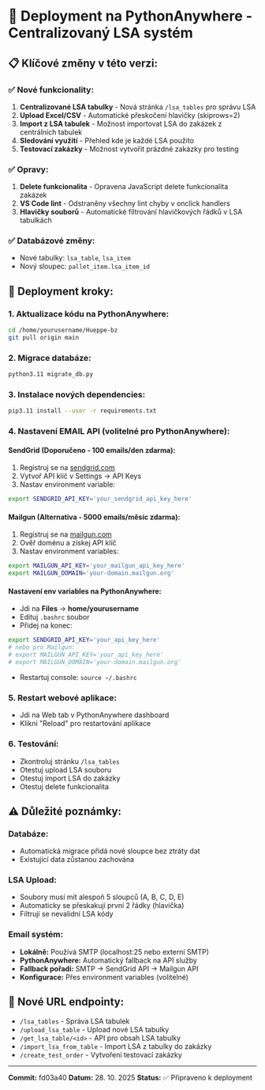 # 🚀 Deployment na PythonAnywhere - Centralizovaný LSA systém

## 📋 Klíčové změny v této verzi:

### ✅ **Nové funkcionality:**
1. **Centralizované LSA tabulky** - Nová stránka `/lsa_tables` pro správu LSA
2. **Upload Excel/CSV** - Automatické přeskočení hlavičky (skiprows=2)
3. **Import z LSA tabulek** - Možnost importovat LSA do zakázek z centrálních tabulek
4. **Sledování využití** - Přehled kde je každé LSA použito
5. **Testovací zakázky** - Možnost vytvořit prázdné zakázky pro testing

### ✅ **Opravy:**
1. **Delete funkcionalita** - Opravena JavaScript delete funkcionalita zakázek
2. **VS Code lint** - Odstraněny všechny lint chyby v onclick handlers
3. **Hlavičky souborů** - Automatické filtrování hlavičkových řádků v LSA tabulkách

### ✅ **Databázové změny:**
- Nové tabulky: `lsa_table`, `lsa_item`
- Nový sloupec: `pallet_item.lsa_item_id`

## 🔧 **Deployment kroky:**

### 1. **Aktualizace kódu na PythonAnywhere:**
```bash
cd /home/yourusername/Hueppe-bz
git pull origin main
```

### 2. **Migrace databáze:**
```bash
python3.11 migrate_db.py
```

### 3. **Instalace nových dependencies:**
```bash
pip3.11 install --user -r requirements.txt
```

### 4. **Nastavení EMAIL API (volitelné pro PythonAnywhere):**

#### **SendGrid (Doporučeno - 100 emails/den zdarma):**
1. Registruj se na [sendgrid.com](https://sendgrid.com)
2. Vytvoř API klíč v Settings → API Keys
3. Nastav environment variable:
```bash
export SENDGRID_API_KEY='your_sendgrid_api_key_here'
```

#### **Mailgun (Alternativa - 5000 emails/měsíc zdarma):**
1. Registruj se na [mailgun.com](https://mailgun.com)
2. Ověř doménu a získej API klíč
3. Nastav environment variables:
```bash
export MAILGUN_API_KEY='your_mailgun_api_key_here'
export MAILGUN_DOMAIN='your-domain.mailgun.org'
```

#### **Nastavení env variables na PythonAnywhere:**
- Jdi na **Files** → **home/yourusername**
- Edituj `.bashrc` soubor
- Přidej na konec:
```bash
export SENDGRID_API_KEY='your_api_key_here'
# nebo pro Mailgun:
# export MAILGUN_API_KEY='your_api_key_here'
# export MAILGUN_DOMAIN='your-domain.mailgun.org'
```
- Restartuj console: `source ~/.bashrc`

### 5. **Restart webové aplikace:**
- Jdi na Web tab v PythonAnywhere dashboard
- Klikni "Reload" pro restartování aplikace

### 6. **Testování:**
- Zkontroluj stránku `/lsa_tables`
- Otestuj upload LSA souboru
- Otestuj import LSA do zakázky
- Otestuj delete funkcionalita

## ⚠️ **Důležité poznámky:**

### **Databáze:**
- Automatická migrace přidá nové sloupce bez ztráty dat
- Existující data zůstanou zachována

### **LSA Upload:**
- Soubory musí mít alespoň 5 sloupců (A, B, C, D, E)
- Automaticky se přeskakují první 2 řádky (hlavička)
- Filtrují se nevalidní LSA kódy

### **Email systém:**
- **Lokálně:** Používá SMTP (localhost:25 nebo externí SMTP)
- **PythonAnywhere:** Automatický fallback na API služby
- **Fallback pořadí:** SMTP → SendGrid API → Mailgun API
- **Konfigurace:** Přes environment variables (volitelné)

## 🎯 **Nové URL endpointy:**
- `/lsa_tables` - Správa LSA tabulek
- `/upload_lsa_table` - Upload nové LSA tabulky
- `/get_lsa_table/<id>` - API pro obsah LSA tabulky
- `/import_lsa_from_table` - Import LSA z tabulky do zakázky
- `/create_test_order` - Vytvoření testovací zakázky

---
**Commit:** fd03a40
**Datum:** 28. 10. 2025
**Status:** ✅ Připraveno k deployment